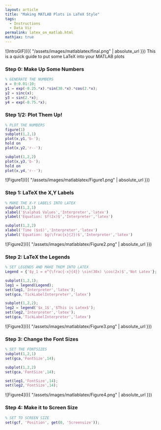 ```yaml
---
layout: article
title: "Making MATLAB Plots in LaTeX Style"
tags:
  - Instructions
  - Data Viz
permalink: latex_on_matlab.html
mathjax: true
---
```


![IntroGIF]({{ "/assets/images/matlablatex/final.png" | absolute_url }})
This is a quick guide to put some LaTeX into your MATLAB plots

### Step 0: Make Up Some Numbers
```matlab
% GENERATE THE NUMBERS
x = 0:0.01:10;
y1 = exp(-0.25.*x).*sin(30.*x).*cos(2.*x);
y2 = sinc(x);
y3 = sin(2.*x);
y4 = exp(-0.75.*x);
```

### Step 1/2: Plot Them Up!
```matlab
% PLOT THE NUMBERS
figure(1)
subplot(1,2,1)
plot(x,y1,'b-');
hold on
plot(x,y2,'r--');

subplot(1,2,2)
plot(x,y3,'b-');
hold on
plot(x,y4,'r--');
```
![Figure1]({{ "/assets/images/matlablatex/Figure1.png" | absolute_url }})

### Step 1: LaTeX the X,Y Labels
```matlab
% MAKE THE X-Y LABELS INTO LATEX
subplot(1,2,1)
xlabel('$\alpha$ Values','Interpreter','latex')
ylabel('Equation: $f(2x)$','Interpreter','latex')

subplot(1,2,2)
xlabel('Time ($s$)','Interpreter','latex')
ylabel('Equation: $g(\frac{x}{2})$','Interpreter','latex')
```

![Figure2]({{ "/assets/images/matlablatex/Figure2.png" | absolute_url }})

### Step 2: LaTeX the Legends
```matlab
% SET LEGENDS AND MAKE THEM INTO LATEX
Legend = {'$y_1 = e^{\frac{-x}{4}} \sin(30x) \cos(2x)$','Not Latex'};

subplot(1,2,1);
leg1 = legend(Legend);
set(leg1,'Interpreter','latex');
set(gca,'TickLabelInterpreter','latex')

subplot(1,2,2);
leg2 = legend('$x_1$','$This is Latex$');
set(leg2,'Interpreter','latex');
set(gca,'TickLabelInterpreter','latex')
```

![Figure3]({{ "/assets/images/matlablatex/Figure3.png" | absolute_url }})

### Step 3: Change the Font Sizes
```matlab
% SET THE FONTSIZES
subplot(1,2,1)
set(gca,'FontSize',14);

subplot(1,2,2)
set(gca,'FontSize',14);

set(leg1,'FontSize',14);
set(leg2,'FontSize',14);
```

![Figure4]({{ "/assets/images/matlablatex/Figure4.png" | absolute_url }})

### Step 4: Make it to Screen Size
```matlab
% SET TO SCREEN SIZE
set(gcf, 'Position', get(0, 'Screensize'));
```
